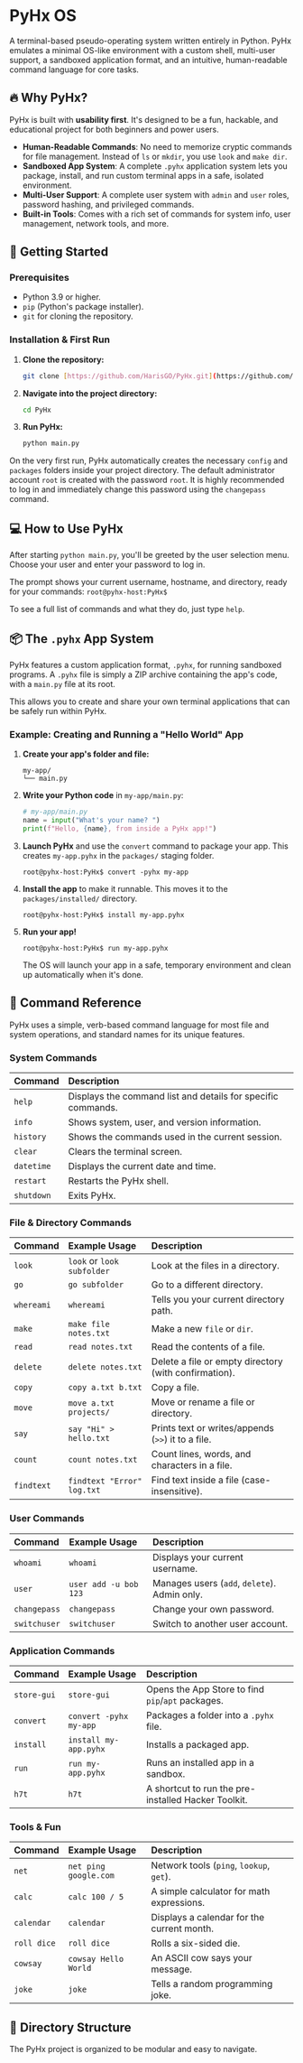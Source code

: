# PyHx OS
A terminal-based pseudo-operating system written entirely in Python. PyHx emulates a minimal OS-like environment with a custom shell, multi-user support, a sandboxed application format, and an intuitive, human-readable command language for core tasks.

## 🔥 Why PyHx?
PyHx is built with **usability first**. It's designed to be a fun, hackable, and educational project for both beginners and power users.

* **Human-Readable Commands**: No need to memorize cryptic commands for file management. Instead of `ls` or `mkdir`, you use `look` and `make dir`.
* **Sandboxed App System**: A complete `.pyhx` application system lets you package, install, and run custom terminal apps in a safe, isolated environment.
* **Multi-User Support**: A complete user system with `admin` and `user` roles, password hashing, and privileged commands.
* **Built-in Tools**: Comes with a rich set of commands for system info, user management, network tools, and more.

## 🚀 Getting Started

### Prerequisites
* Python 3.9 or higher.
* `pip` (Python's package installer).
* `git` for cloning the repository.

### Installation & First Run

1.  **Clone the repository:**
    ```bash
    git clone [https://github.com/HarisGO/PyHx.git](https://github.com/HarisGO/PyHx.git)
    ```

2.  **Navigate into the project directory:**
    ```bash
    cd PyHx
    ```
    
3.  **Run PyHx:**
    ```bash
    python main.py
    ```

On the very first run, PyHx automatically creates the necessary `config` and `packages` folders inside your project directory. The default administrator account `root` is created with the password `root`. It is highly recommended to log in and immediately change this password using the `changepass` command.

## 💻 How to Use PyHx
After starting `python main.py`, you'll be greeted by the user selection menu. Choose your user and enter your password to log in.

The prompt shows your current username, hostname, and directory, ready for your commands:
`root@pyhx-host:PyHx$`

To see a full list of commands and what they do, just type `help`.

## 📦 The `.pyhx` App System
PyHx features a custom application format, `.pyhx`, for running sandboxed programs. A `.pyhx` file is simply a ZIP archive containing the app's code, with a `main.py` file at its root.

This allows you to create and share your own terminal applications that can be safely run within PyHx.

### Example: Creating and Running a "Hello World" App

1.  **Create your app's folder and file:**
    ```
    my-app/
    └── main.py
    ```

2.  **Write your Python code** in `my-app/main.py`:
    ```python
    # my-app/main.py
    name = input("What's your name? ")
    print(f"Hello, {name}, from inside a PyHx app!")
    ```

3.  **Launch PyHx** and use the `convert` command to package your app. This creates `my-app.pyhx` in the `packages/` staging folder.
    ```
    root@pyhx-host:PyHx$ convert -pyhx my-app
    ```

4.  **Install the app** to make it runnable. This moves it to the `packages/installed/` directory.
    ```
    root@pyhx-host:PyHx$ install my-app.pyhx
    ```

5.  **Run your app!**
    ```
    root@pyhx-host:PyHx$ run my-app.pyhx
    ```
    The OS will launch your app in a safe, temporary environment and clean up automatically when it's done.

## 📝 Command Reference
PyHx uses a simple, verb-based command language for most file and system operations, and standard names for its unique features.

### System Commands
| Command | Description |
| :--- | :--- |
| `help` | Displays the command list and details for specific commands. |
| `info` | Shows system, user, and version information. |
| `history` | Shows the commands used in the current session. |
| `clear` | Clears the terminal screen. |
| `datetime` | Displays the current date and time. |
| `restart` | Restarts the PyHx shell. |
| `shutdown` | Exits PyHx. |

### File & Directory Commands
| Command | Example Usage | Description |
| :--- | :--- | :--- |
| `look` | `look` or `look subfolder` | Look at the files in a directory. |
| `go` | `go subfolder` | Go to a different directory. |
| `whereami`| `whereami` | Tells you your current directory path. |
| `make` | `make file notes.txt` | Make a new `file` or `dir`. |
| `read` | `read notes.txt` | Read the contents of a file. |
| `delete` | `delete notes.txt` | Delete a file or empty directory (with confirmation). |
| `copy` | `copy a.txt b.txt` | Copy a file. |
| `move` | `move a.txt projects/` | Move or rename a file or directory. |
| `say` | `say "Hi" > hello.txt` | Prints text or writes/appends (`>>`) it to a file. |
| `count` | `count notes.txt` | Count lines, words, and characters in a file. |
| `findtext`| `findtext "Error" log.txt` | Find text inside a file (case-insensitive). |

### User Commands
| Command | Example Usage | Description |
| :--- | :--- | :--- |
| `whoami` | `whoami` | Displays your current username. |
| `user` | `user add -u bob 123` | Manages users (`add`, `delete`). Admin only. |
| `changepass`| `changepass` | Change your own password. |
| `switchuser`| `switchuser` | Switch to another user account. |

### Application Commands
| Command | Example Usage | Description |
| :--- | :--- | :--- |
| `store-gui` | `store-gui` | Opens the App Store to find `pip`/`apt` packages. |
| `convert` | `convert -pyhx my-app`| Packages a folder into a `.pyhx` file. |
| `install` | `install my-app.pyhx`| Installs a packaged app. |
| `run` | `run my-app.pyhx` | Runs an installed app in a sandbox. |
| `h7t` | `h7t` | A shortcut to run the pre-installed Hacker Toolkit. |

### Tools & Fun
| Command | Example Usage | Description |
| :--- | :--- | :--- |
| `net` | `net ping google.com` | Network tools (`ping`, `lookup`, `get`). |
| `calc` | `calc 100 / 5` | A simple calculator for math expressions. |
| `calendar`| `calendar` | Displays a calendar for the current month. |
| `roll dice`| `roll dice` | Rolls a six-sided die. |
| `cowsay` | `cowsay Hello World` | An ASCII cow says your message. |
| `joke` | `joke` | Tells a random programming joke. |

## 📁 Directory Structure
The PyHx project is organized to be modular and easy to navigate.
